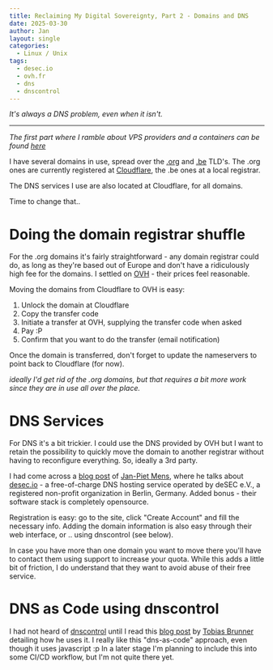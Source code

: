 ```yaml
---
title: Reclaiming My Digital Sovereignty, Part 2 - Domains and DNS
date: 2025-03-30
author: Jan
layout: single
categories:
  - Linux / Unix
tags:
  - desec.io
  - ovh.fr
  - dns
  - dnscontrol
---
```


*It's always a DNS problem, even when it isn't.*

---

*The first part where I ramble about VPS providers and a containers can be found [here](/2025/03/15/taking-back-control-webpresence-part1/)*

I have several domains in use, spread over the [.org](https://en.wikipedia.org/wiki/.org) and [.be](https://en.wikipedia.org/wiki/.be) TLD's. The .org ones are currently registered at [Cloudflare](https://cloudflare.com), the .be ones at a local registrar.

The DNS services I use are also located at Cloudflare, for all domains.

Time to change that..

# Doing the domain registrar shuffle

For the .org domains it's fairly straightforward - any domain registrar could do, as long as they're based out of Europe and don't have a ridiculously high fee for the domains. I settled on [OVH](https://www.ovhcloud.com/) - their prices feel reasonable.

Moving the domains from Cloudflare to OVH is easy:
1. Unlock the domain at Cloudflare
2. Copy the transfer code
3. Initiate a transfer at OVH, supplying the transfer code when asked
4. Pay :P
5. Confirm that you want to do the transfer (email notification)

Once the domain is transferred, don't forget to update the nameservers to point back to Cloudflare (for now).

*ideally I'd get rid of the .org domains, but that requires a bit more work since they are in use all over the place.*

# DNS Services

For DNS it's a bit trickier. I could use the DNS provided by OVH but I want to retain the possibility to quickly move the domain to another registrar without having to reconfigure everything. So, ideally a 3<super>rd</super> party.

I had come across a [blog post](https://jpmens.net/2025/03/04/a-look-at-domain-hosting-with-desec/) of [Jan-Piet Mens](https://jpmens.net/), where he talks about [desec.io](https://desec.io/) - a free-of-charge DNS hosting service operated by deSEC e.V., a registered non-profit organization in Berlin, Germany. Added bonus - their software stack is completely opensource.

Registration is easy: go to the site, click "Create Account" and fill the necessary info. Adding the domain information is also easy through their web interface, or .. using dnscontrol (see below).

In case you have more than one domain you want to move there you'll have to contact them using support to increase your quota. While this adds a little bit of friction, I do understand that they want to avoid abuse of their free service.

# DNS as Code using dnscontrol

I had not heard of [dnscontrol](https://dnscontrol.org/) until I read this [blog post](https://tobru.ch/authoritative-dns-with-desec-and-dns-control/) by [Tobias Brunner](https://tobru.ch/about/) detailing how he uses it. I really like this "dns-as-code" approach, even though it uses javascript :p In a later stage I'm planning to include this into some CI/CD workflow, but I'm not quite there yet.





